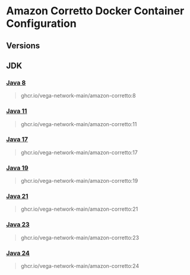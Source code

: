 # Amazon Corretto Docker Container Configuration

## Versions

## JDK

### [Java 8](https://github.com/vega-network-main/java-docker-images/tree/main/Amazon%20Corretto/8)
> ghcr.io/vega-network-main/amazon-corretto:8

### [Java 11](https://github.com/vega-network-main/java-docker-images/tree/main/Amazon%20Corretto/11)
> ghcr.io/vega-network-main/amazon-corretto:11

### [Java 17](https://github.com/vega-network-main/java-docker-images/tree/main/Amazon%20Corretto/17)
> ghcr.io/vega-network-main/amazon-corretto:17

### [Java 19](https://github.com/vega-network-main/java-docker-images/tree/main/Amazon%20Corretto/19)
> ghcr.io/vega-network-main/amazon-corretto:19

### [Java 21](https://github.com/vega-network-main/java-docker-images/tree/main/Amazon%20Corretto/21)
> ghcr.io/vega-network-main/amazon-corretto:21

### [Java 23](https://github.com/vega-network-main/java-docker-images/tree/main/Amazon%20Corretto/23)
> ghcr.io/vega-network-main/amazon-corretto:23

### [Java 24](https://github.com/vega-network-main/java-docker-images/tree/main/Amazon%20Corretto/24)
> ghcr.io/vega-network-main/amazon-corretto:24